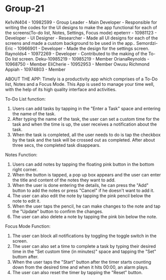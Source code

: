 # Group-21
Ke1viN404 - 10982599 -  Group Leader - Main Developer - Responsible for writing the codes for the UI designs to make the app functional for each of the screens(To-do list, Notes, Settings, Focus 
                                                        mode)
epeterrr - 10981123 - Developer - UI Designer - Researcher - Made all UI designs for each of the  screens and made a custom background to be used in the app..
Semordzi-Eric - 10966901 - Developer - Made the design for the settings screen.
Raynolds4 - 10972269 - Developer - Contributed to the making of the To-Do list screen.
Deku-10985219 - 10985219 - Member 
OrianaReynolds - 10968750 - Member
EliCherie - 10952953 - Member
Owusu Richmond Appiah - 10974803 - Member


ABOUT THE APP: 
Timely is a productivity app which comprises of a To-Do list, Notes and a  Focus Mode. This App is used to manage your time well, with the help of its high quality interface and activities.

To-Do List function:
1. Users can add tasks by tapping in the "Enter a Task" space and entering the name of the task.
2. After typing the name of the task, the user can set a custom time for the task and when the time is up, the user receives a notification about the task.
3. When the task is completed, all the user needs to do is tap the checkbox by the task and the task will be crossed out as completed. After about three secs, the completed task disappears.


Notes Function:
1. Users can add notes by tapping the floating pink button in the bottom right corner.
2. When the button is tapped, a pop up box appears and the user can enter the title and content of the notes they want to add.
3. When the user is done entering the details, he can press the "Add" button to add the notes or press "Cancel" if he doesn't want to add it.
4. The user can also edit the note by tapping the pink pencil below the note to edit it.
5. When the user taps the pencil, he can make changes to the note and tap the "Update" button to confirm the changes.
6. The user can also delete a note by tapping the pink bin below the note.

Focus Mode Function:
1. The user can block all notifications by toggling the toggle switch in the screen.
2. The user can also set a time to complete a task by typing their desired time in the "Set custom time (in minutes)" space and tapping the "Set" buttom after.
3. When the user taps the "Start" button after the timer starts counting down from the desired time and when it hits 00:00, an alarm plays.
4. The user can also reset the timer by tapping the "Reset" button.




